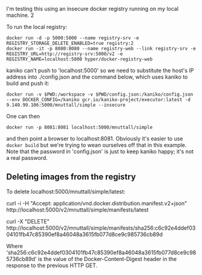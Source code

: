 I'm testing this using an insecure docker registry running on my local machine.    2

To run the local registry:

```
docker run -d -p 5000:5000 --name registry-srv -e REGISTRY_STORAGE_DELETE_ENABLED=true registry:2
docker run -it -p 8080:8080 --name registry-web --link registry-srv -e REGISTRY_URL=http://registry-srv:5000/v2 -e REGISTRY_NAME=localhost:5000 hyper/docker-registry-web 
```

kaniko can't push to 'localhost:5000' so we need to substitute the host's IP address into ./config.json and the command below, which uses kaniko to build and push it:

```
docker run -v $PWD:/workspace -v $PWD/config.json:/kaniko/config.json --env DOCKER_CONFIG=/kaniko gcr.io/kaniko-project/executor:latest -d 9.140.99.106:5000/mnuttall/simple --insecure
```

One can then 

```
docker run -p 8081:8081 localhost:5000/mnuttall/simple
```

and then point a browser to localhost:8081. Obviously it's easier to use `docker build` but we're trying to wean ourselves off that in this example. Note that the password in 'config.json' is just to keep kaniko happy; it's not a real password. 

## Deleting images from the registry

To delete localhost:5000/mnuttall/simple/latest:

curl -i -H "Accept: application/vnd.docker.distribution.manifest.v2+json"  http://localhost:5000/v2/mnuttall/simple/manifests/latest

curl -X "DELETE" http://localhost:5000/v2/mnuttall/simple/manifests/sha256:c6c92e4ddef0304101fb47c85390ef8a46048a3615fb077d8ce9c985736cb89d

Where 'sha256:c6c92e4ddef0304101fb47c85390ef8a46048a3615fb077d8ce9c985736cb89d' is the value of the Docker-Content-Digest header in the response to the previous HTTP GET. 

